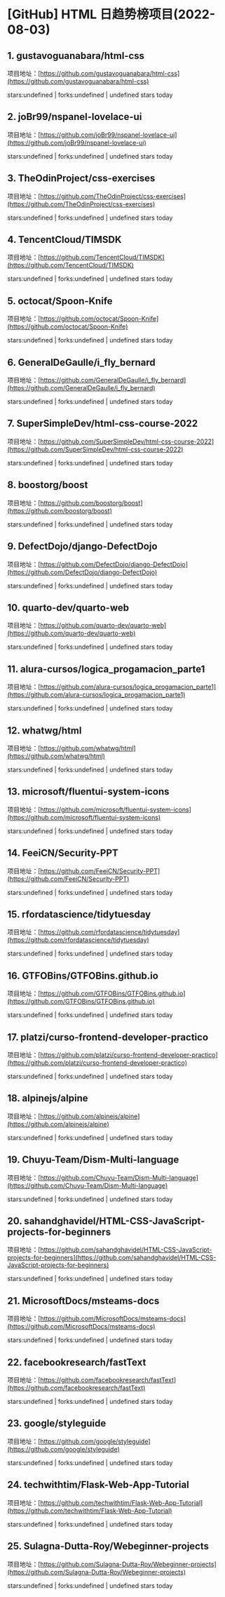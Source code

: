 # [GitHub] HTML 日趋势榜项目(2022-08-03)

## 1. gustavoguanabara/html-css 

项目地址：[https://github.com/gustavoguanabara/html-css](https://github.com/gustavoguanabara/html-css)

stars:undefined | forks:undefined | undefined stars today 



## 2. joBr99/nspanel-lovelace-ui 

项目地址：[https://github.com/joBr99/nspanel-lovelace-ui](https://github.com/joBr99/nspanel-lovelace-ui)

stars:undefined | forks:undefined | undefined stars today 



## 3. TheOdinProject/css-exercises 

项目地址：[https://github.com/TheOdinProject/css-exercises](https://github.com/TheOdinProject/css-exercises)

stars:undefined | forks:undefined | undefined stars today 



## 4. TencentCloud/TIMSDK 

项目地址：[https://github.com/TencentCloud/TIMSDK](https://github.com/TencentCloud/TIMSDK)

stars:undefined | forks:undefined | undefined stars today 



## 5. octocat/Spoon-Knife 

项目地址：[https://github.com/octocat/Spoon-Knife](https://github.com/octocat/Spoon-Knife)

stars:undefined | forks:undefined | undefined stars today 



## 6. GeneralDeGaulle/i_fly_bernard 

项目地址：[https://github.com/GeneralDeGaulle/i_fly_bernard](https://github.com/GeneralDeGaulle/i_fly_bernard)

stars:undefined | forks:undefined | undefined stars today 



## 7. SuperSimpleDev/html-css-course-2022 

项目地址：[https://github.com/SuperSimpleDev/html-css-course-2022](https://github.com/SuperSimpleDev/html-css-course-2022)

stars:undefined | forks:undefined | undefined stars today 



## 8. boostorg/boost 

项目地址：[https://github.com/boostorg/boost](https://github.com/boostorg/boost)

stars:undefined | forks:undefined | undefined stars today 



## 9. DefectDojo/django-DefectDojo 

项目地址：[https://github.com/DefectDojo/django-DefectDojo](https://github.com/DefectDojo/django-DefectDojo)

stars:undefined | forks:undefined | undefined stars today 



## 10. quarto-dev/quarto-web 

项目地址：[https://github.com/quarto-dev/quarto-web](https://github.com/quarto-dev/quarto-web)

stars:undefined | forks:undefined | undefined stars today 



## 11. alura-cursos/logica_progamacion_parte1 

项目地址：[https://github.com/alura-cursos/logica_progamacion_parte1](https://github.com/alura-cursos/logica_progamacion_parte1)

stars:undefined | forks:undefined | undefined stars today 



## 12. whatwg/html 

项目地址：[https://github.com/whatwg/html](https://github.com/whatwg/html)

stars:undefined | forks:undefined | undefined stars today 



## 13. microsoft/fluentui-system-icons 

项目地址：[https://github.com/microsoft/fluentui-system-icons](https://github.com/microsoft/fluentui-system-icons)

stars:undefined | forks:undefined | undefined stars today 



## 14. FeeiCN/Security-PPT 

项目地址：[https://github.com/FeeiCN/Security-PPT](https://github.com/FeeiCN/Security-PPT)

stars:undefined | forks:undefined | undefined stars today 



## 15. rfordatascience/tidytuesday 

项目地址：[https://github.com/rfordatascience/tidytuesday](https://github.com/rfordatascience/tidytuesday)

stars:undefined | forks:undefined | undefined stars today 



## 16. GTFOBins/GTFOBins.github.io 

项目地址：[https://github.com/GTFOBins/GTFOBins.github.io](https://github.com/GTFOBins/GTFOBins.github.io)

stars:undefined | forks:undefined | undefined stars today 



## 17. platzi/curso-frontend-developer-practico 

项目地址：[https://github.com/platzi/curso-frontend-developer-practico](https://github.com/platzi/curso-frontend-developer-practico)

stars:undefined | forks:undefined | undefined stars today 



## 18. alpinejs/alpine 

项目地址：[https://github.com/alpinejs/alpine](https://github.com/alpinejs/alpine)

stars:undefined | forks:undefined | undefined stars today 



## 19. Chuyu-Team/Dism-Multi-language 

项目地址：[https://github.com/Chuyu-Team/Dism-Multi-language](https://github.com/Chuyu-Team/Dism-Multi-language)

stars:undefined | forks:undefined | undefined stars today 



## 20. sahandghavidel/HTML-CSS-JavaScript-projects-for-beginners 

项目地址：[https://github.com/sahandghavidel/HTML-CSS-JavaScript-projects-for-beginners](https://github.com/sahandghavidel/HTML-CSS-JavaScript-projects-for-beginners)

stars:undefined | forks:undefined | undefined stars today 



## 21. MicrosoftDocs/msteams-docs 

项目地址：[https://github.com/MicrosoftDocs/msteams-docs](https://github.com/MicrosoftDocs/msteams-docs)

stars:undefined | forks:undefined | undefined stars today 



## 22. facebookresearch/fastText 

项目地址：[https://github.com/facebookresearch/fastText](https://github.com/facebookresearch/fastText)

stars:undefined | forks:undefined | undefined stars today 



## 23. google/styleguide 

项目地址：[https://github.com/google/styleguide](https://github.com/google/styleguide)

stars:undefined | forks:undefined | undefined stars today 



## 24. techwithtim/Flask-Web-App-Tutorial 

项目地址：[https://github.com/techwithtim/Flask-Web-App-Tutorial](https://github.com/techwithtim/Flask-Web-App-Tutorial)

stars:undefined | forks:undefined | undefined stars today 



## 25. Sulagna-Dutta-Roy/Webeginner-projects 

项目地址：[https://github.com/Sulagna-Dutta-Roy/Webeginner-projects](https://github.com/Sulagna-Dutta-Roy/Webeginner-projects)

stars:undefined | forks:undefined | undefined stars today 



